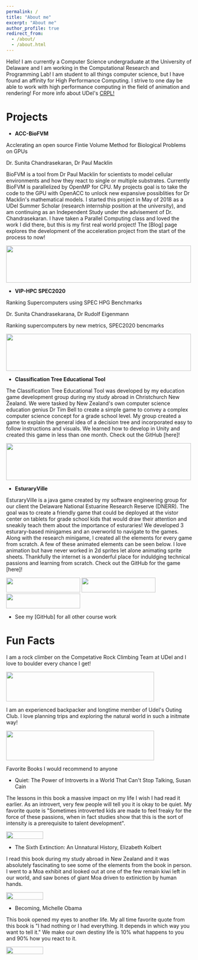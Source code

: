 ```yaml
---
permalink: /
title: "About me"
excerpt: "About me"
author_profile: true
redirect_from: 
  - /about/
  - /about.html
---
```


Hello! I am currently a Computer Science undergraduate at the University of Delaware and I am working in the Computational Research and Programming Lab! I am student to all things computer science, but I have found an affinity for High Performance Computing. I strive to one day be able to work with high performance computing in the field of animation and rendering! For more info about UDel's [CRPL!]("https://crpl.cis.udel.edu/")

Projects
======
  * **ACC-BioFVM**
  
  Acclerating an open source Fintie Volume Method for Biological Problems on GPUs
  
  Dr. Sunita Chandrasekaran, Dr Paul Macklin
  
  BioFVM is a tool from Dr Paul Macklin for scientists to model cellular environments and how they react to single or multiple substrates. Currently BioFVM is parallelized by OpenMP for CPU. My projects goal is to take the code to the GPU with OpenACC to unlock new expansive possiblities for Dr Macklin's mathematical models. I started this project in May of 2018 as a UDel Summer Scholar (research internship position at the university), and am continuing as an Independent Study under the advisement of Dr. Chandrasekaran. I have taken a Parallel Computing class and loved the work I did there, but this is my first real world project! The [Blog] page explores the development of the acceleration project from the start of the process to now!
  
<img src ="matt-stack.github.io/images/0001.jpg" width="500" height="100">
  
  * **VIP-HPC SPEC2020**
  
  Ranking Supercomputers using SPEC HPG Benchmarks
  
  Dr. Sunita Chandrasekarana, Dr Rudolf Eigenmann

  Ranking supercomputers by new metrics, SPEC2020 bencmarks
  
  <img src ="matt-stack.github.io/images/SPEC_PEARC19.pptx.jpg" width="500" height="100">
  
  * **Classification Tree Educational Tool**
  
  The Classification Tree Educational Tool was developed by my education game development group during my study abroad in Christchurch New Zealand. We were tasked by New Zealand's own computer science education genius Dr Tim Bell to create a simple game to convey a complex computer science concept for a grade school level. My group created a game to explain the general idea of a decision tree and incorporated easy to follow instructions and visuals. We learned how to develop in Unity and created this game in less than one month. Check out the GitHub [here]!
  
  <img src ="matt-stack.github.io/images/classification_gif.gif" width="500" height="100">
  
  
  * **EsturaryVille**
  
  EsturaryVille is a java game created by my software engineering group for our client the Delaware National Estuarine Research Reserve (DNERR). The goal was to create a friendly game that could be deployed at the vistor center on tablets for grade school kids that would draw their attention and sneakily teach them about the importance of esturaries! We developed 3 esturary-based minigames and an overworld to navigate to the games. Along with the research minigame, I created all the elements for every game from scratch. A few of these animated elements can be seen below. I love animation but have never worked in 2d sprites let alone animating sprite sheets. Thankfully the internet is a wonderful place for induldging technical passions and learning from scratch. Check out the GitHub for the game [here]!
  
<img src ="matt-stack.github.io/images/Scientist_gif.gif" width="200" height="40">
<img src ="matt-stack.github.io/images/blue-heron_gif.gif" width="200" height="40">
<img src ="matt-stack.github.io/images/flounder_gif.gif" width="200" height="40">

  * See my [GitHub] for all other course work
  
Fun Facts
======
  I am a rock climber on the Competative Rock Climbing Team at UDel and I love to boulder every chance I get!
  
<img src ="matt-stack.github.io/images/bouldering.jpg" width="400" height="80">

  I am an experienced backpacker and longtime member of Udel's Outing Club. I love planning trips and exploring the natural world in such a initmate way!
  
<img src ="matt-stack.github.io/images/backpacking.jpg" width="400" height="80">
  
  Favorite Books I would recommend to anyone
  
  * Quiet: The Power of Introverts in a World That Can't Stop Talking, Susan Cain
  
  The lessons in this book a massive impact on my life I wish I had read it earlier. As an introvert, very few people will tell you it is okay to be quiet. My favorite quote is "Sometimes introverted kids are made to feel freaky for the force of these passions, when in fact studies show that this is the sort of intensity is a prerequisite to talent development".
  
<img src ="matt-stack.github.io/images/quiet.jpg" width="100" height="20">
  
  * The Sixth Extinction: An Unnatural History, Elizabeth Kolbert
  
  I read this book during my study abroad in New Zealand and it was absolutely fascinating to see some of the elements from the book in person. I went to a Moa exhibit and looked out at one of the few remain kiwi left in our world, and saw bones of giant Moa driven to extiniction by human hands.
  
<img src ="matt-stack.github.io/images/extinction.jpg" width="100" height="20">
  
  * Becoming, Michelle Obama
  
  This book opened my eyes to another life. My all time favorite quote from this book is "I had nothing or I had everything. It depends in which way you want to tell it." We make our own destiny life is 10% what happens to you and 90% how you react to it.
  
<img src ="matt-stack.github.io/images/becoming.jpg" width="100" height="20">

  
  
